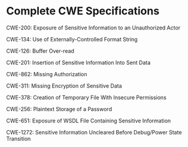 

# Complete CWE Specifications

CWE-200: Exposure of Sensitive Information to an Unauthorized Actor

CWE-134: Use of Externally-Controlled Format String

CWE-126: Buffer Over-read

CWE-201: Insertion of Sensitive Information Into Sent Data

CWE-862: Missing Authorization

CWE-311: Missing Encryption of Sensitive Data

CWE-378: Creation of Temporary File With Insecure Permissions

CWE-256: Plaintext Storage of a Password

CWE-651: Exposure of WSDL File Containing Sensitive Information

CWE-1272: Sensitive Information Uncleared Before Debug/Power State Transition